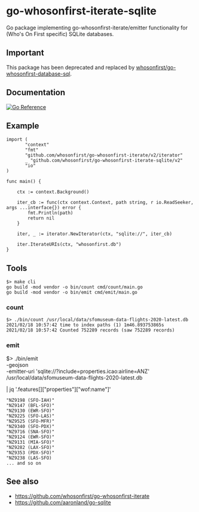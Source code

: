 # go-whosonfirst-iterate-sqlite

Go package implementing go-whosonfirst-iterate/emitter functionality for (Who's On First specific) SQLite databases.

## Important

This package has been deprecated and replaced by [whosonfirst/go-whosonfirst-database-sql](https://github.com/whosonfirst/go-whosonfirst-iterate-sql).

## Documentation

[![Go Reference](https://pkg.go.dev/badge/github.com/whosonfirst/go-whosonfirst-iterate-sqlite.svg)](https://pkg.go.dev/github.com/whosonfirst/go-whosonfirst-iterate-sqlite)

## Example

```
import (
       "context"
       "fmt"
       "github.com/whosonfirst/go-whosonfirst-iterate/v2/iterator"
       _ "github.com/whosonfirst/go-whosonfirst-iterate-sqlite/v2"	
       "io"
)

func main() {

	ctx := context.Background()
     
	iter_cb := func(ctx context.Context, path string, r io.ReadSeeker, args ...interface{}) error {
		fmt.Println(path)
		return nil
	}

	iter, _ := iterator.NewIterator(ctx, "sqlite://", iter_cb)

	iter.IterateURIs(ctx, "whosonfirst.db")
}	
```

## Tools

```
$> make cli
go build -mod vendor -o bin/count cmd/count/main.go
go build -mod vendor -o bin/emit cmd/emit/main.go
```

### count

```
$> ./bin/count /usr/local/data/sfomuseum-data-flights-2020-latest.db
2021/02/18 10:57:42 time to index paths (1) 1m46.893753865s
2021/02/18 10:57:42 Counted 752289 records (saw 752289 records)
```

### emit
$> ./bin/emit \
	-geojson \
	-emitter-uri 'sqlite://?include=properties.icao:airline=ANZ' \
	/usr/local/data/sfomuseum-data-flights-2020-latest.db

| jq '.features[]["properties"]["wof:name"]'
```
"NZ9198 (SFO-IAH)"
"NZ9147 (BFL-SFO)"
"NZ9130 (EWR-SFO)"
"NZ9225 (SFO-LAS)"
"NZ9525 (SFO-MFR)"
"NZ9340 (SFO-PDX)"
"NZ9716 (SNA-SFO)"
"NZ9124 (EWR-SFO)"
"NZ9131 (MIA-SFO)"
"NZ9282 (LAX-SFO)"
"NZ9353 (PDX-SFO)"
"NZ9238 (LAS-SFO)
... and so on
```

## See also

* https://github.com/whosonfirst/go-whosonfirst-iterate
* https://github.com/aaronland/go-sqlite
